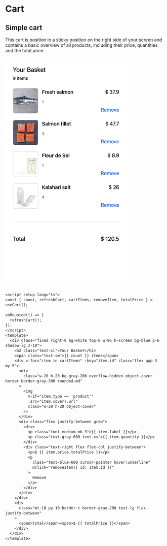 # Cart

## Simple cart

This cart is position in a sticky position on the right side of your screen and contains a basic overview of all products, including their price, quantities and the total price.

<div class="flex flex-col items-center">

<img src="./simple-cart-md.png" alt="Preview for medium screen size" class="p-3 border-1 border-gray-200 rounded-md shadow-md hover:shadow-xl hover:scale-105 transform duration-300" />

</div>

<div>

```vue
<script setup lang="ts">
const { count, refreshCart, cartItems, removeItem, totalPrice } = useCart();

onMounted(() => {
  refreshCart();
});
</script>
<template>
  <div class="fixed right-0 bg-white top-0 w-96 h-screen bg-blue p-6 shadow-lg z-10">
    <h2 class="text-xl">Your Basket</h2>
    <span class="text-sm">{{ count }} items</span>
    <div v-for="item in cartItems" :key="item.id" class="flex gap-3 my-5">
      <div
        class="w-20 h-20 bg-gray-200 overflow-hidden object-cover border border-gray-300 rounded-md"
      >
        <img
          v-if="item.type == 'product'"
          :src="item.cover?.url"
          class="w-20 h-20 object-cover"
        />
      </div>
      <div class="flex justify-between grow">
        <div>
          <p class="font-medium mb-3">{{ item.label }}</p>
          <p class="text-gray-600 text-xs">{{ item.quantity }}</p>
        </div>
        <div class="text-right flex flex-col justify-between">
          <p>$ {{ item.price.totalPrice }}</p>
          <p
            class="text-blue-600 cursor-pointer hover:underline"
            @click="removeItem({ id: item.id })"
          >
            Remove
          </p>
        </div>
      </div>
    </div>
    <div
      class="mt-10 py-10 border-t border-gray-200 text-lg flex justify-between"
    >
      <span>Total</span><span>$ {{ totalPrice }}</span>
    </div>
  </div>
</template>
```

</div>
